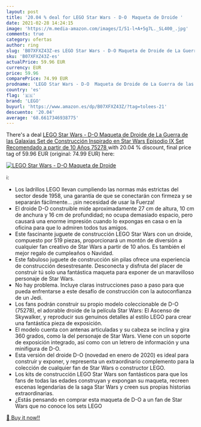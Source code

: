 ```yaml
---
layout: post
title: '20.04 % deal for LEGO Star Wars - D-O  Maqueta de Droide '
date: 2021-02-28 14:24:15
image: 'https://m.media-amazon.com/images/I/51-l+A+5g7L._SL400_.jpg'
comments: true
category: ofertas
author: ring
slug: 'B07XFXZ43Z-es LEGO Star Wars - D-O Maqueta de Droide de La Guerra de las...'
sku: 'B07XFXZ43Z-es'
actualPrice: 59.96 EUR
currency: EUR
price: 59.96
comparePrice: 74.99 EUR
prodname: 'LEGO Star Wars - D-O  Maqueta de Droide de La Guerra de las Galaxias  Set de Construcción Inspirado en Star Wars Episodio IX  Set Recomendado a partir de 10 Años  75278 '
country: 'es'
flag: '🇪🇸'
brand: 'LEGO'
buyurl: 'https://www.amazon.es/dp/B07XFXZ43Z/?tag=tolees-21'
descuento: '20.04'
average: '68.6617346938775'
---
```


There's a deal [LEGO Star Wars - D-O  Maqueta de Droide de La Guerra de las Galaxias  Set de Construcción Inspirado en Star Wars Episodio IX  Set Recomendado a partir de 10 Años  75278 ](https://www.amazon.es/dp/B07XFXZ43Z/?tag=tolees-21)  with  20.04 % discount, final price tag of  59.96 EUR (original: 74.99 EUR) here:

[![LEGO Star Wars - D-O  Maqueta de Droide ](https://m.media-amazon.com/images/I/51-l+A+5g7L._SL400_.jpg)](https://www.amazon.es/dp/B07XFXZ43Z/?tag=tolees-21)

ℹ️:

- Los ladrillos LEGO llevan cumpliendo las normas más estrictas del sector desde 1958, una garantía de que se conectarán con firmeza y se separarán fácilmente… ¡sin necesidad de usar la Fuerza!
- El droide D-O construible mide aproximadamente 27 cm de altura, 10 cm de anchura y 16 cm de profundidad; no ocupa demasiado espacio, pero causará una enorme impresión cuando lo expongas en casa o en la oficina para que lo admiren todos tus amigos.
- Este fascinante juguete de construcción LEGO Star Wars con un droide, compuesto por 519 piezas, proporcionará un montón de diversión a cualquier fan creativo de Star Wars a partir de 10 años. Es también el mejor regalo de cumpleaños o Navidad.
- Este fabuloso juguete de construcción sin pilas ofrece una experiencia de construcción desestresante. Desconecta y disfruta del placer de construir tú solo una fantástica maqueta para exponer de un maravilloso personaje de Star Wars.
- No hay problema. Incluye claras instrucciones paso a paso para que pueda enfrentarse a este desafío de construcción con la autoconfianza de un Jedi.
- Los fans podrán construir su propio modelo coleccionable de D-O (75278), el adorable droide de la película Star Wars: El Ascenso de Skywalker, y reproducir sus genuinos detalles al estilo LEGO para crear una fantástica pieza de exposición.
- El modelo cuenta con antenas articuladas y su cabeza se inclina y gira 360 grados, como la del personaje de Star Wars. Viene con un soporte de exposición integrado, así como con un letrero de información y una minifigura de D-O.
- Esta versión del droide D-O (novedad en enero de 2020) es ideal para construir y exponer, y representa un extraordinario complemento para la colección de cualquier fan de Star Wars o constructor LEGO.
- Los kits de construcción LEGO Star Wars son fantásticos para que los fans de todas las edades construyan y expongan su maqueta, recreen escenas legendarias de la saga Star Wars y creen sus propias historias extraordinarias.
- ¿Estás pensando en comprar esta maqueta de D-O a un fan de Star Wars que no conoce los sets LEGO

[🛒 Buy it now!!](https://www.amazon.es/dp/B07XFXZ43Z/?tag=tolees-21)
